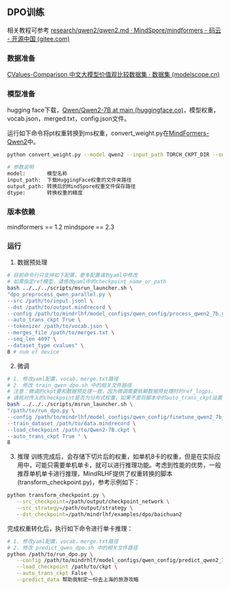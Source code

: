 ## DPO训练

相关教程可参考 [research/qwen2/qwen2.md · MindSpore/mindformers - 码云 - 开源中国 (gitee.com)](https://gitee.com/mindspore/mindformers/blob/dev/research/qwen2/qwen2.md)

### 数据准备

[CValues-Comparison 中文大模型价值观比较数据集 · 数据集 (modelscope.cn)](https://www.modelscope.cn/datasets/iic/CValues-Comparison)

### 模型准备

hugging face下载，[Qwen/Qwen2-7B at main (huggingface.co)](https://huggingface.co/Qwen/Qwen2-7B/tree/main)，模型权重，vocab.json，merged.txt，config.json文件。

运行如下命令将pt权重转换到ms权重，convert_weight.py在[MindFormers-Qwen2](https://gitee.com/mindspore/mindformers/tree/dev/research/qwen2)中。

```sh
python convert_weight.py --model qwen2 --input_path TORCH_CKPT_DIR --output_path {path}/MS_CKPT_NAME --dtype bf16

# 参数说明
model:       模型名称
input_path:  下载HuggingFace权重的文件夹路径
output_path: 转换后的MindSpore权重文件保存路径
dtype:       转换权重的精度
```



### 版本依赖

mindformers  == 1.2
mindspore == 2.3



### 运行


1. 数据预处理

```sh
# 目前命令行只支持如下配置，更多配置请到yaml中修改
# 如需指定ref模型，请修改yaml中的checkpoint_name_or_path
bash ../../../scripts/msrun_launcher.sh \
"dpo_preprocess_qwen_parallel.py \
--src /path/to/input.jsonl \
--dst /path/to/output.mindrecord \
--config /path/to/mindrlhf/model_configs/qwen_config/process_qwen2_7b.yaml \
--auto_trans_ckpt True \
--tokenizer /path/to/vocab.json \
--merges_file /path/to/merges.txt \
--seq_len 4097 \
--dataset_type cvalues" \
8 # num of device
```

2. 微调

```sh
# 1. 修改yaml配置，vocab，merge.txt路径
# 2. 修改 train_qwen_dpo.sh 中的相关文件路径
# 注意：微调的ckpt要和数据预处理一致，因为微调需要依赖数据预处理时的ref_logps。
# 请核对传入的checkpoint是否为分布式权重，如果不是将脚本中的auto_trans_ckpt设置为true，自动转换成分布式权重
bash ../../../scripts/msrun_launcher.sh \
"/path/to/run_dpo.py \
--config /path/to/mindrlhf/model_configs/qwen_config/finetune_qwen2_7b_dpo.yaml \
--train_dataset /path/to/data.mindrecord \
--load_checkpoint /path/to/Qwen2-7B.ckpt \
--auto_trans_ckpt True " \
8
```

3. 推理
   训练完成后，会存储下切片后的权重，如单机8卡的权重，但是在实际应用中，可能只需要单机单卡，就可以进行推理功能。考虑到性能的优势，一般推荐单机单卡进行推理，MindRLHF提供了权重转换的脚本(transform_checkpoint.py)，参考示例如下：
```sh
python transform_checkpoint.py \
   --src_checkpoint=/path/output/checkpoint_network \
   --src_strategy=/path/output/strategy \
   --dst_checkpoint=/path/mindrlhf/examples/dpo/baichuan2
```
   完成权重转化后，执行如下命令进行单卡推理：
```sh
# 1. 修改yaml配置，vocab，merge.txt路径
# 2. 修改 predict_qwen_dpo.sh 中的相关文件路径
python /path/to/run_dpo.py \
   --config /path/to/mindrhlf/model_configs/qwen_config/predict_qwen2_7b.yaml \
   --load_checkpoint /path/to/ckpt \
   --auto_trans_ckpt False \
   --predict_data 帮助我制定一份去上海的旅游攻略
```
   